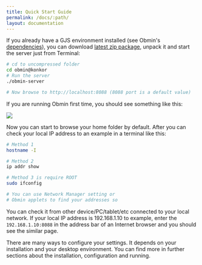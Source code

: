 ```yaml
---
title: Quick Start Guide
permalink: /docs/:path/
layout: documentation
---
```


If you already have a GJS environment installed (see Obmin's [dependencies](/docs/01_install/#dependencies)), you can  download [latest zip package](https://github.com/konkor/obmin/raw/master/releases/obmin%40konkor.zip), unpack it and start the server just from Terminal:
```sh
# cd to uncompressed folder
cd obmin@konkor
# Run the server
./obmin-server

# Now browse to http://localhost:8088 (8088 port is a default value)
```

If you are running Obmin first time, you should see something like this:

<p><img src="{{ "/assets/images/docs/default_page.png" | relative_url }}" style="max-width:100%;max-height:60vh;width:auto;height:auto;margin:auto;"/></p>

Now you can start to browse your home folder by default. After you can check your local IP address to an example in a terminal like this:

```sh
# Method 1
hostname -I

# Method 2
ip addr show

# Method 3 is require ROOT
sudo ifconfig

# You can use Network Manager setting or
# Obmin applets to find your addresses so
```

You can check it from other device/PC/tablet/etc connected to your local network. If your local IP address is 192.168.1.10 to example, enter the `192.168.1.10:8088` in the address bar of an Internet browser and you should see the similar page.

There are many ways to configure your settings. It depends on your installation and your desktop environment. You can find more in further sections about the installation, configuration and running.
